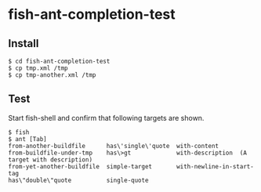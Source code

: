 # fish-ant-completion-test
## Install
```
$ cd fish-ant-completion-test
$ cp tmp.xml /tmp
$ cp tmp-another.xml /tmp
```
## Test
Start fish-shell and confirm that following targets are shown.
```
$ fish
$ ant [Tab]
from-another-buildfile      has\'single\'quote  with-content
from-buildfile-under-tmp    has\>gt             with-description  (A target with description)
from-yet-another-buildfile  simple-target       with-newline-in-start-tag
has\"double\"quote          single-quote
```
